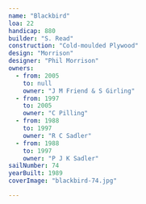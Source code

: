 ```yaml
---
name: "Blackbird"
loa: 22
handicap: 880
builder: "S. Read"
construction: "Cold-moulded Plywood"
design: "Morrison"
designer: "Phil Morrison"
owners:
  - from: 2005
    to: null
    owner: "J M Friend & S Girling"
  - from: 1997
    to: 2005
    owner: "C Pilling"
  - from: 1988
    to: 1997
    owner: "R C Sadler"
  - from: 1988
    to: 1997
    owner: "P J K Sadler"
sailNumber: 74
yearBuilt: 1989
coverImage: "blackbird-74.jpg"

---
```

